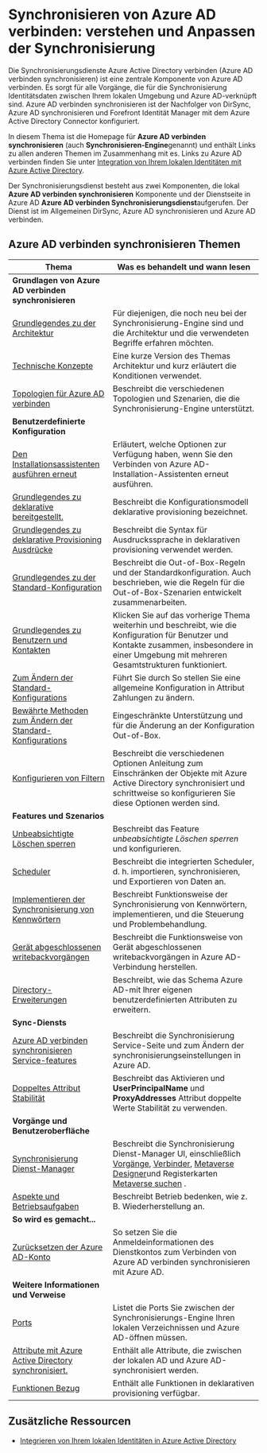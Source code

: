 <properties
    pageTitle="Synchronisieren von Azure AD verbinden: verstehen und Anpassen der Synchronisierung | Microsoft Azure"
    description="Erläutert, wie Azure AD verbinden synchronisieren funktioniert und so anpassen."
    services="active-directory"
    documentationCenter=""
    authors="andkjell"
    manager="femila"
    editor=""/>

<tags
    ms.service="active-directory"
    ms.workload="identity"
    ms.tgt_pltfrm="na"
    ms.devlang="na"
    ms.topic="article"
    ms.date="08/29/2016"
    ms.author="markusvi;andkjell"/>


# <a name="azure-ad-connect-sync-understand-and-customize-synchronization"></a>Synchronisieren von Azure AD verbinden: verstehen und Anpassen der Synchronisierung
Die Synchronisierungsdienste Azure Active Directory verbinden (Azure AD verbinden synchronisieren) ist eine zentrale Komponente von Azure AD verbinden. Es sorgt für alle Vorgänge, die für die Synchronisierung Identitätsdaten zwischen Ihrem lokalen Umgebung und Azure AD-verknüpft sind. Azure AD verbinden synchronisieren ist der Nachfolger von DirSync, Azure AD synchronisieren und Forefront Identität Manager mit dem Azure Active Directory Connector konfiguriert.

In diesem Thema ist die Homepage für **Azure AD verbinden synchronisieren** (auch **Synchronisieren-Engine**genannt) und enthält Links zu allen anderen Themen im Zusammenhang mit es. Links zu Azure AD verbinden finden Sie unter [Integration von Ihrem lokalen Identitäten mit Azure Active Directory](active-directory-aadconnect.md).

Der Synchronisierungsdienst besteht aus zwei Komponenten, die lokal **Azure AD verbinden synchronisieren** Komponente und der Dienstseite in Azure AD **Azure AD verbinden Synchronisierungsdienst**aufgerufen. Der Dienst ist im Allgemeinen DirSync, Azure AD synchronisieren und Azure AD verbinden.

## <a name="azure-ad-connect-sync-topics"></a>Azure AD verbinden synchronisieren Themen

Thema | Was es behandelt und wann lesen
----- | -----
**Grundlagen von Azure AD verbinden synchronisieren** |
[Grundlegendes zu der Architektur](active-directory-aadconnectsync-understanding-architecture.md) | Für diejenigen, die noch neu bei der Synchronisierung-Engine sind und die Architektur und die verwendeten Begriffe erfahren möchten.
[Technische Konzepte](active-directory-aadconnectsync-technical-concepts.md) | Eine kurze Version des Themas Architektur und kurz erläutert die Konditionen verwendet.
[Topologien für Azure AD verbinden](active-directory-aadconnect-topologies.md) | Beschreibt die verschiedenen Topologien und Szenarien, die die Synchronisierung-Engine unterstützt.
**Benutzerdefinierte Konfiguration** |
[Den Installationsassistenten ausführen erneut](active-directory-aadconnectsync-installation-wizard.md) | Erläutert, welche Optionen zur Verfügung haben, wenn Sie den Verbinden von Azure AD-Installation-Assistenten erneut ausführen.
[Grundlegendes zu deklarative bereitgestellt.](active-directory-aadconnectsync-understanding-declarative-provisioning.md)| Beschreibt die Konfigurationsmodell deklarative provisioning bezeichnet.
[Grundlegendes zu deklarative Provisioning Ausdrücke](active-directory-aadconnectsync-understanding-declarative-provisioning-expressions.md) | Beschreibt die Syntax für Ausdruckssprache in deklarativen provisioning verwendet werden.
[Grundlegendes zu der Standard-Konfiguration](active-directory-aadconnectsync-understanding-default-configuration.md)| Beschreibt die Out-of-Box-Regeln und der Standardkonfiguration. Auch beschrieben, wie die Regeln für die Out-of-Box-Szenarien entwickelt zusammenarbeiten.
[Grundlegendes zu Benutzern und Kontakten](active-directory-aadconnectsync-understanding-users-and-contacts.md) | Klicken Sie auf das vorherige Thema weiterhin und beschreibt, wie die Konfiguration für Benutzer und Kontakte zusammen, insbesondere in einer Umgebung mit mehreren Gesamtstrukturen funktioniert.
[Zum Ändern der Standard-Konfigurations](active-directory-aadconnectsync-change-the-configuration.md) | Führt Sie durch So stellen Sie eine allgemeine Konfiguration in Attribut Zahlungen zu ändern.
[Bewährte Methoden zum Ändern der Standard-Konfigurations](active-directory-aadconnectsync-best-practices-changing-default-configuration.md) | Eingeschränkte Unterstützung und für die Änderung an der Konfiguration Out-of-Box.
[Konfigurieren von Filtern](active-directory-aadconnectsync-configure-filtering.md) | Beschreibt die verschiedenen Optionen Anleitung zum Einschränken der Objekte mit Azure Active Directory synchronisiert und schrittweise so konfigurieren Sie diese Optionen werden sind.
**Features und Szenarios** |
[Unbeabsichtigte Löschen sperren](active-directory-aadconnectsync-feature-prevent-accidental-deletes.md) | Beschreibt das Feature *unbeabsichtigte Löschen sperren* und konfigurieren.
[Scheduler](active-directory-aadconnectsync-feature-scheduler.md) | Beschreibt die integrierten Scheduler, d. h. importieren, synchronisieren, und Exportieren von Daten an.
[Implementieren der Synchronisierung von Kennwörtern](active-directory-aadconnectsync-implement-password-synchronization.md) | Beschreibt Funktionsweise der Synchronisierung von Kennwörtern, implementieren, und die Steuerung und Problembehandlung.
[Gerät abgeschlossenen writebackvorgängen](active-directory-aadconnect-feature-device-writeback.md) | Beschreibt die Funktionsweise von Gerät abgeschlossenen writebackvorgängen in Azure AD-Verbindung herstellen.
[Directory-Erweiterungen](active-directory-aadconnectsync-feature-directory-extensions.md) | Beschreibt, wie das Schema Azure AD-mit Ihrer eigenen benutzerdefinierten Attributen zu erweitern.
**Sync-Diensts** |
[Azure AD verbinden synchronisieren Service-features](active-directory-aadconnectsyncservice-features.md) | Beschreibt die Synchronisierung Service-Seite und zum Ändern der synchronisierungseinstellungen in Azure AD.
[Doppeltes Attribut Stabilität](active-directory-aadconnectsyncservice-duplicate-attribute-resiliency.md) | Beschreibt das Aktivieren und **UserPrincipalName** und **ProxyAddresses** Attribut doppelte Werte Stabilität zu verwenden.
**Vorgänge und Benutzeroberfläche** |
[Synchronisierung Dienst-Manager](active-directory-aadconnectsync-service-manager-ui.md) | Beschreibt die Synchronisierung Dienst-Manager UI, einschließlich [Vorgänge](active-directory-aadconnectsync-service-manager-ui-operations.md), [Verbinder](active-directory-aadconnectsync-service-manager-ui-connectors.md), [Metaverse Designer](active-directory-aadconnectsync-service-manager-ui-mvdesigner.md)und Registerkarten [Metaverse suchen](active-directory-aadconnectsync-service-manager-ui-mvsearch.md) .
[Aspekte und Betriebsaufgaben](active-directory-aadconnectsync-operations.md) | Beschreibt Betrieb bedenken, wie z. B. Wiederherstellung an.
**So wird es gemacht...** |
[Zurücksetzen der Azure AD-Konto](active-directory-aadconnectsync-howto-azureadaccount.md) | So setzen Sie die Anmeldeinformationen des Dienstkontos zum Verbinden von Azure AD verbinden synchronisieren mit Azure AD.
**Weitere Informationen und Verweise** |
[Ports](active-directory-aadconnect-ports.md) | Listet die Ports Sie zwischen der Synchronisierungs-Engine Ihren lokalen Verzeichnissen und Azure AD-öffnen müssen.
[Attribute mit Azure Active Directory synchronisiert.](active-directory-aadconnectsync-attributes-synchronized.md) | Enthält alle Attribute, die zwischen der lokalen AD und Azure AD-synchronisiert werden.
[Funktionen Bezug](active-directory-aadconnectsync-functions-reference.md) | Enthält alle Funktionen in deklarativen provisioning verfügbar.

## <a name="additional-resources"></a>Zusätzliche Ressourcen

* [Integrieren von Ihrem lokalen Identitäten in Azure Active Directory](active-directory-aadconnect.md)
